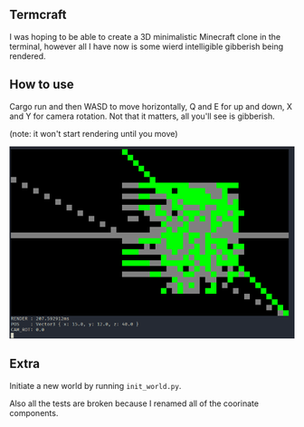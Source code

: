 ## Termcraft

I was hoping to be able to create a 3D minimalistic Minecraft clone in the terminal, however all I have now is some wierd intelligible gibberish being rendered.

## How to use

Cargo run and then WASD to move horizontally, Q and E for up and down, X and Y for camera rotation. Not that it matters, all you'll see is gibberish.

(note: it won't start rendering until you move)

![image](image.png)

## Extra

Initiate a new world by running `init_world.py`.

Also all the tests are broken because I renamed all of the coorinate components.